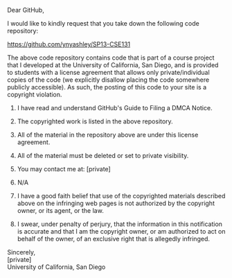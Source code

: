 Dear GitHub,

I would like to kindly request that you take down the following code
repository:

https://github.com/ynyashley/SP13-CSE131

The above code repository contains code that is part of a course project
that I developed at the University of California, San Diego, and is
provided to students with a license agreement that allows only
private/individual copies of the code (we explicitly disallow placing the
code somewhere publicly accessible). As such, the posting of this code to
your site is a copyright violation.

1. I have read and understand GitHub's Guide to Filing a DMCA Notice.

2. The copyrighted work is listed in the above repository.

3. All of the material in the repository above are under this license
agreement.

4. All of the material must be deleted or set to private visibility.

5. You may contact me at: [private]

6. N/A

7. I have a good faith belief that use of the copyrighted materials
described above on the infringing web pages is not authorized by the
copyright owner, or its agent, or the law.

8. I swear, under penalty of perjury, that the information in this
notification is accurate and that I am the copyright owner, or am
authorized to act on behalf of the owner, of an exclusive right that is
allegedly infringed.

Sincerely,  
[private]  
University of California, San Diego
